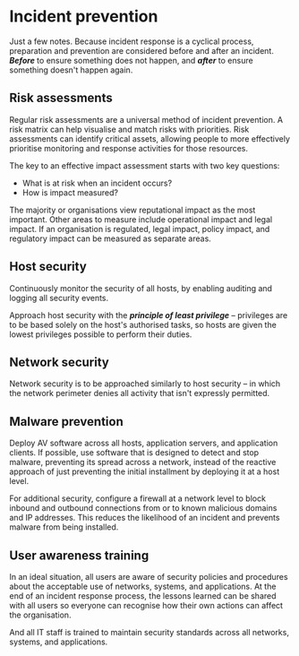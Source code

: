 # Incident prevention

Just a few notes. Because incident response is a cyclical process, preparation and prevention are considered before and after an incident. ***Before*** to ensure something does not happen, and ***after*** to ensure something doesn't happen again.

## Risk assessments

Regular risk assessments are a universal method of incident prevention. A risk matrix can help visualise and match risks with priorities. Risk assessments can identify critical assets, allowing people to more effectively prioritise monitoring and response activities for those resources.

The key to an effective impact assessment starts with two key questions:

* What is at risk when an incident occurs?
* How is impact measured?

The majority or organisations view reputational impact as the most important. Other areas to measure include operational impact and legal impact. If an organisation is regulated, legal impact, policy impact, and regulatory impact can be measured as separate areas.

## Host security

Continuously monitor the security of all hosts, by enabling auditing and logging all security events.

Approach host security with the ***principle of least privilege*** – privileges are to be based solely on the host's authorised tasks, so hosts are given the lowest privileges possible to perform their duties.

## Network security

Network security is to be approached similarly to host security – in which the network perimeter denies all activity that isn't expressly permitted. 

## Malware prevention

Deploy AV software across all hosts, application servers, and application clients. If possible, use software that is designed to detect and stop malware, preventing its spread across a network, instead of the reactive approach of just preventing the initial installment by deploying it at a host level.

For additional security, configure a firewall at a network level to block inbound and outbound connections from or to known malicious domains and IP addresses. This reduces the likelihood of an incident and prevents malware from being installed.

## User awareness training

In an ideal situation, all users are aware of security policies and procedures about the acceptable use of networks, systems, and applications. At the end of an incident response process, the lessons learned can be shared with all users so everyone can recognise how their own actions can affect the organisation.

And all IT staff is trained to maintain security standards across all networks, systems, and applications.

